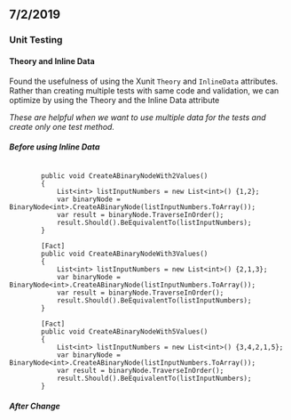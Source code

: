 ## 7/2/2019

### Unit Testing

#### Theory and Inline Data
Found the usefulness of using the Xunit `Theory` and `InlineData` attributes.
Rather than creating multiple tests with same code and validation, we can optimize by using the Theory and the Inline Data attribute

*These are helpful when we want to use multiple data for the tests and create only one test method.*

##### Before using Inline Data

```

        public void CreateABinaryNodeWith2Values()
        {
            List<int> listInputNumbers = new List<int>() {1,2};
            var binaryNode = BinaryNode<int>.CreateABinaryNode(listInputNumbers.ToArray());
            var result = binaryNode.TraverseInOrder();
            result.Should().BeEquivalentTo(listInputNumbers);
        }

        [Fact]
        public void CreateABinaryNodeWith3Values()
        {
            List<int> listInputNumbers = new List<int>() {2,1,3};
            var binaryNode = BinaryNode<int>.CreateABinaryNode(listInputNumbers.ToArray());
            var result = binaryNode.TraverseInOrder();
            result.Should().BeEquivalentTo(listInputNumbers);
        }

        [Fact]
        public void CreateABinaryNodeWith5Values()
        {
            List<int> listInputNumbers = new List<int>() {3,4,2,1,5};
            var binaryNode = BinaryNode<int>.CreateABinaryNode(listInputNumbers.ToArray());
            var result = binaryNode.TraverseInOrder();
            result.Should().BeEquivalentTo(listInputNumbers);
        }
```

##### After Change

```

```





